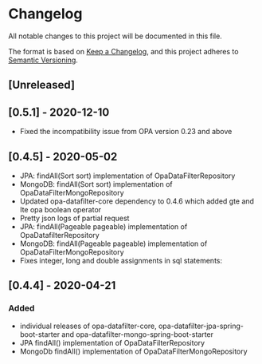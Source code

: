 # Changelog
All notable changes to this project will be documented in this file.

The format is based on [Keep a Changelog](https://keepachangelog.com/en/1.0.0/),
and this project adheres to [Semantic Versioning](https://semver.org/spec/v2.0.0.html).

## [Unreleased]

## [0.5.1] - 2020-12-10
- Fixed the incompatibility issue from OPA version 0.23 and above

## [0.4.5] - 2020-05-02
- JPA: findAll(Sort sort) implementation of OpaDataFilterRepository
- MongoDB: findAll(Sort sort) implementation of OpaDataFilterMongoRepository
- Updated opa-datafilter-core dependency to 0.4.6 which added gte and lte opa boolean operator
- Pretty json logs of partial request
- JPA: findAll(Pageable pageable) implementation of OpaDatafilterRepository
- MongoDB: findAll(Pageable pageable) implementation of OpaDataFilterMongoRepository
- Fixes integer, long and double assignments in sql statements:

## [0.4.4] - 2020-04-21
### Added
- individual releases of opa-datafilter-core, opa-datafilter-jpa-spring-boot-starter and opa-datafilter-mongo-spring-boot-starter
- JPA findAll() implementation of OpaDataFilterRepository
- MongoDb findAll() implementation of OpaDataFilterMongoRepository
